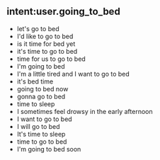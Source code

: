 ## intent:user.going_to_bed
- let's go to bed
- I'd like to go to bed
- is it time for bed yet
- it's time to go to bed
- time for us to go to bed
- I'm going to bed
- I'm a little tired and I want to go to bed
- it's bed time
- going to bed now
- gonna go to bed
- time to sleep
- I sometimes feel drowsy in the early afternoon
- I want to go to bed
- I will go to bed
- It's time to sleep
- time to go to bed
- I'm going to bed soon
